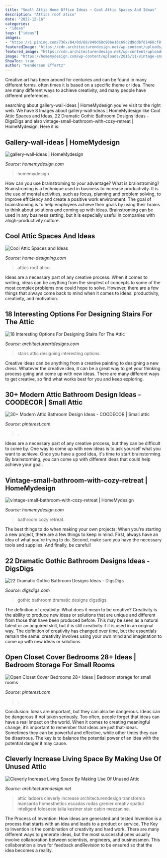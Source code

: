 ```yaml
---
title: "Small Attic Home Office Ideas ~ Cool Attic Spaces And Ideas"
description: "Attics roof atico"
date: "2022-12-16"
categories:
- "ideas"
tags: ["ideas"]
images:
- "https://i.pinimg.com/736x/84/0d/68/840d68c90be16c69c2d9ddbfd1468cf8.jpg"
featuredImage: "https://cdn.architecturendesign.net/wp-content/uploads/2015/12/AD-Attic-Living-Space-Design-19.jpg"
featured_image: "https://cdn.architecturendesign.net/wp-content/uploads/2015/12/AD-Attic-Living-Space-Design-19.jpg"
image: "https://homemydesign.com/wp-content/uploads/2015/11/vintage-small-bathroom-with-cozy-retreat.jpg"
ShowToc: true
author: "Henderson Effertz"
---
```



Creative art has been around for centuries and can be found in many different forms. often times it is based on a specific theme or idea. There are many different ways to achieve creativity, and many people have different preferences.

	

		
searching about gallery-wall-ideas | HomeMydesign you've visit to the right web. We have 8 Images about gallery-wall-ideas | HomeMydesign like Cool Attic Spaces and Ideas, 22 Dramatic Gothic Bathroom Designs Ideas - DigsDigs and also vintage-small-bathroom-with-cozy-retreat | HomeMydesign. Here it is:
		
    
## Gallery-wall-ideas | HomeMydesign

<img loading=lazy src="https://homemydesign.com/wp-content/uploads/2014/02/gallery-wall-ideas.jpg" onerror="this.onerror=null;this.src='https://tse4.mm.bing.net/th?id=OIP.FPCqJx4xX9yQXvwrJOba2QHaJ4&amp;pid=15.1';" alt="gallery-wall-ideas | HomeMydesign">

_Source: homemydesign.com_

>homemydesign. 

	

How can you use brainstroming to your advantage?
What is brainstroming? Brainstroming is a technique used in business to increase productivity. It is the use of mental activities, such as focus, planning and problem solving, to improve efficiency and create a positive work environment. The goal of brainstroming is to help employees achieve their goals by using their brains to think about solutions and coming up with ideas. Brainstroming can be used in any business setting, but it is especially useful in companies with ahigh-productivity culture.

    
## Cool Attic Spaces And Ideas

<img loading=lazy src="http://cdn.home-designing.com/wp-content/uploads/2010/04/9-attic-space.jpg" onerror="this.onerror=null;this.src='https://tse4.mm.bing.net/th?id=OIP.u3XQvYPzmrrDRLJQ5BXOBQHaJ3&amp;pid=15.1';" alt="Cool Attic Spaces and Ideas">

_Source: home-designing.com_

>attics roof atico. 

	

Ideas are a necessary part of any creative process. When it comes to writing, ideas can be anything from the simplest of concepts to some of the most complex problems one could hope to solve. However, there are a few things that always come back to mind when it comes to ideas: productivity, creativity, and motivation.

    
## 18 Interesting Options For Designing Stairs For The Attic

<img loading=lazy src="https://www.architectureartdesigns.com/wp-content/uploads/2016/09/3-4.jpg" onerror="this.onerror=null;this.src='https://tse1.mm.bing.net/th?id=OIP.sVpZHe7-Foln_5orIO5-mwHaLj&amp;pid=15.1';" alt="18 Interesting Options For Designing Stairs For The Attic">

_Source: architectureartdesigns.com_

>stairs attic designing interesting options. 

	

Creative ideas can be anything from a creative painting to designing a new dress. Whatever the creative idea, it can be a great way to get your thinking process going and come up with new ideas. There are many different ways to get creative, so find what works best for you and keep exploring.

    
## 30+ Modern Attic Bathroom Design Ideas - COODECOR | Small Attic

<img loading=lazy src="https://i.pinimg.com/736x/84/0d/68/840d68c90be16c69c2d9ddbfd1468cf8.jpg" onerror="this.onerror=null;this.src='https://tse2.mm.bing.net/th?id=OIP.2ZtpfEZAxgdSq-xyQS9-xgHaK7&amp;pid=15.1';" alt="30+ Modern Attic Bathroom Design Ideas - COODECOR | Small attic">

_Source: pinterest.com_

>. 

	

Ideas are a necessary part of any creative process, but they can be difficult to come by. One way to come up with new ideas is to ask yourself what you want to achieve. Once you have a good idea, it's time to start brainstorming. By brainstorming, you can come up with different ideas that could help achieve your goal.

    
## Vintage-small-bathroom-with-cozy-retreat | HomeMydesign

<img loading=lazy src="https://homemydesign.com/wp-content/uploads/2015/11/vintage-small-bathroom-with-cozy-retreat.jpg" onerror="this.onerror=null;this.src='https://tse1.mm.bing.net/th?id=OIP.kJGaLwta8hizGHQGJd6BuwHaKq&amp;pid=15.1';" alt="vintage-small-bathroom-with-cozy-retreat | HomeMydesign">

_Source: homemydesign.com_

>bathroom cozy retreat. 

	

The best things to do when making your own projects:
When you're starting a new project, there are a few things to keep in mind. First, always have an idea of what you're trying to do. Second, make sure you have the necessary tools and supplies. And finally, be careful!

    
## 22 Dramatic Gothic Bathroom Designs Ideas - DigsDigs

<img loading=lazy src="https://www.digsdigs.com/photos/dramatic-gothic-bathroom-design-ideas-4.jpg" onerror="this.onerror=null;this.src='https://tse4.mm.bing.net/th?id=OIP.kKABNMHOQ48PgUSyNSQPlAHaKQ&amp;pid=15.1';" alt="22 Dramatic Gothic Bathroom Designs Ideas - DigsDigs">

_Source: digsdigs.com_

>gothic bathroom dramatic designs digsdigs. 

	

The definition of creativity: What does it mean to be creative?
Creativity is the ability to produce new ideas or solutions that are unique and different from those that have been produced before. This may be seen as a natural talent or an acquired skill, but it is still creativity if it is used in an original way. The definition of creativity has changed over time, but the essentials remain the same: creativity involves using your own mind and imagination to come up with new ideas or solutions.

    
## Open Closet Cover Bedrooms 28+ Ideas | Bedroom Storage For Small Rooms

<img loading=lazy src="https://i.pinimg.com/736x/5a/4a/05/5a4a0550299239941b32843befe74b19.jpg" onerror="this.onerror=null;this.src='https://tse2.mm.bing.net/th?id=OIP.tEi_d4HPieF5xDCEIkkneAAAAA&amp;pid=15.1';" alt="Open Closet Cover Bedrooms 28+ Ideas | Bedroom storage for small rooms">

_Source: pinterest.com_

>. 

	

Conclusion: Ideas are important, but they can also be dangerous.
Ideas can be dangerous if not taken seriously. Too often, people forget that ideas can have a real impact on the world. When it comes to creating meaningful change, it’s important to remember that ideas are just that-ideas. Sometimes they can be powerful and effective, while other times they can be disastrous. The key is to balance the potential power of an idea with the potential danger it may cause.

    
## Cleverly Increase Living Space By Making Use Of Unused Attic

<img loading=lazy src="https://cdn.architecturendesign.net/wp-content/uploads/2015/12/AD-Attic-Living-Space-Design-19.jpg" onerror="this.onerror=null;this.src='https://tse2.mm.bing.net/th?id=OIP.uFU7mKTH0Udx7MIJ_xvSzgHaLH&amp;pid=15.1';" alt="Cleverly Increase Living Space By Making Use Of Unused Attic">

_Source: architecturendesign.net_

>attic ladders cleverly increase architecturendesign transforma mansarda homesthetics escadas rodas grenier creativ spatiul inteligent foloseste talia kestner stair cabin mezzanine. 

	

The Process of Invention: How ideas are generated and tested
Invention is a process that starts with an idea and leads to a product or service. The Key to Invention is the combination of creativity and hard work. There are many different ways to generate ideas, but the most successful ones usually involve collaboration between scientists, engineers, and businessmen. This collaboration allows for feedback andRevision to be ensured so that the idea becomes a reality.

